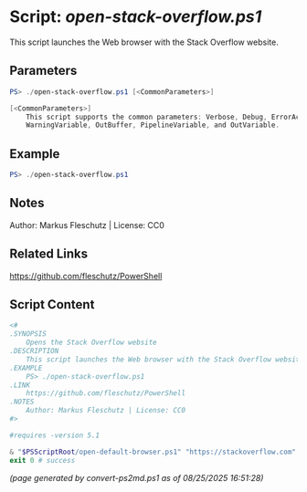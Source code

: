 Script: *open-stack-overflow.ps1*
========================

This script launches the Web browser with the Stack Overflow website.

Parameters
----------
```powershell
PS> ./open-stack-overflow.ps1 [<CommonParameters>]

[<CommonParameters>]
    This script supports the common parameters: Verbose, Debug, ErrorAction, ErrorVariable, WarningAction, 
    WarningVariable, OutBuffer, PipelineVariable, and OutVariable.
```

Example
-------
```powershell
PS> ./open-stack-overflow.ps1

```

Notes
-----
Author: Markus Fleschutz | License: CC0

Related Links
-------------
https://github.com/fleschutz/PowerShell

Script Content
--------------
```powershell
<#
.SYNOPSIS
	Opens the Stack Overflow website
.DESCRIPTION
	This script launches the Web browser with the Stack Overflow website.
.EXAMPLE
	PS> ./open-stack-overflow.ps1
.LINK
	https://github.com/fleschutz/PowerShell
.NOTES
	Author: Markus Fleschutz | License: CC0
#>

#requires -version 5.1

& "$PSScriptRoot/open-default-browser.ps1" "https://stackoverflow.com"
exit 0 # success
```

*(page generated by convert-ps2md.ps1 as of 08/25/2025 16:51:28)*
